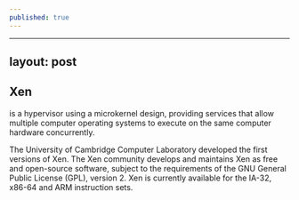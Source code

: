 ```yaml
---
published: true
---
```


---
layout: post
---
## Xen

is a hypervisor using a microkernel design, providing services that allow multiple computer operating systems to execute on the same computer hardware concurrently.

The University of Cambridge Computer Laboratory developed the first versions of Xen. The Xen community develops and maintains Xen as free and open-source software, subject to the requirements of the GNU General Public License (GPL), version 2. Xen is currently available for the IA-32, x86-64 and ARM instruction sets.